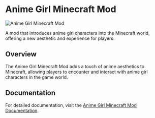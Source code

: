 # Anime Girl Minecraft Mod

![Anime Girl Minecraft Mod](https://jacobwasbeast.net/assets/img/project-02.webp)

A mod that introduces anime girl characters into the Minecraft world, offering a new aesthetic and experience for players.

## Overview

The Anime Girl Minecraft Mod adds a touch of anime aesthetics to Minecraft, allowing players to encounter and interact with anime girl characters in the game world.

## Documentation

For detailed documentation, visit the [Anime Girl Minecraft Mod Documentation](https://jacobwasbeast.net/docs/anime-girl-mod.html).

